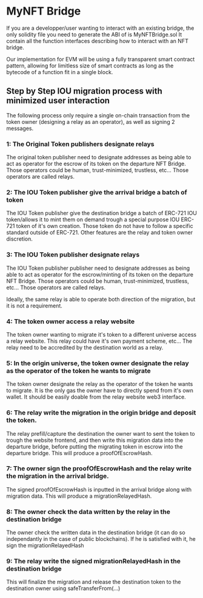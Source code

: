 # MyNFT Bridge

If you are a developper/user wanting to interact with an existing bridge, the only solidity file you need to generate the ABI of is MyNFTBridge.sol
It contain all the function interfaces describing how to interact with an NFT bridge.

Our implementation for EVM will be using a fully transparent smart contract pattern, allowing for limitless size of smart contracts as long as the bytecode of a function fit in a single block.

## Step by Step IOU migration process with minimized user interaction 

The following process only require a single on-chain transaction from the token owner (designing a relay as an operator), as well as signing 2 messages.

### 1: The Original Token publishers designate relays
The original token publisher need to designate addresses as being able to act as operator for the escrow of its token on the departure NFT Bridge. Those operators could be human, trust-minimized, trustless, etc... Those operators are called relays.

### 2: The IOU Token publisher give the arrival bridge a batch of token
The IOU Token publisher give the destination bridge a batch of ERC-721 IOU token/allows it to mint them on demand trough a special purpose IOU ERC-721 token of it's own creation. Those token do not have to follow a specific standard outside of ERC-721. Other features are the relay and token owner discretion.

### 3: The IOU Token publisher designate relays
The IOU Token publisher publisher need to designate addresses as being able to act as operator for the escrow/minting of its token on the departure NFT Bridge. Those operators could be human, trust-minimized, trustless, etc... Those operators are called relays.

Ideally, the same relay is able to operate both direction of the migration, but it is not a requirement.

### 4: The token owner access a relay website
The token owner wanting to migrate it's token to a different universe access a relay website. This relay could have it's own payment scheme, etc...
The relay need to be accredited by the destination world as a relay.

### 5: In the origin universe, the token owner designate the relay as the operator of the token he wants to migrate
The token owner designate the relay as the operator of the token he wants to migrate. It is the only gas the owner have to directly spend from it's own wallet. It should be easily doable from the relay website web3 interface.

### 6: The relay write the migration in the origin bridge and deposit the token.
The relay prefill/capture the destination the owner want to sent the token to trough the website frontend, and then write this migration data into the departure bridge, before putting the migrating token in escrow into the departure bridge. This will produce a proofOfEscrowHash.

### 7: The owner sign the proofOfEscrowHash and the relay write the migration in the arrival bridge.
The signed proofOfEscrowHash is inputted in the arrival bridge along with migration data. This will produce a migrationRelayedHash.

### 8: The owner check the data written by the relay in the destination bridge
The owner check the written data in the destination bridge (it can do so independantly in the case of public blockchains). If he is satisfied with it, he sign the migrationRelayedHash 

### 9: The relay write the signed migrationRelayedHash in the destination bridge
This will finalize the migration and release the destination token to the destination owner using safeTransferFrom(...)


